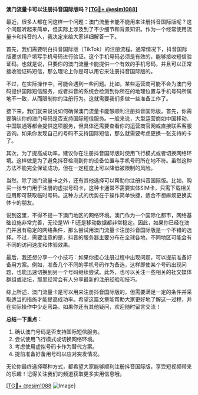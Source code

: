 **澳门流量卡可以注册抖音国际版吗？[[TG💪+ @esim1088](https://t.me/s/esim1088)]**

最近，很多人都在问这样一个问题：澳门流量卡能不能用来注册抖音国际版呢？这个问题听起来简单，但实际上涉及到了不少细节和背景知识。作为一个经常使用流量卡和抖音的人，我决定来给大家详细解答一下。

首先，我们需要明白抖音国际版（TikTok）的注册流程。通常情况下，抖音国际版要求用户填写手机号码进行验证。这个手机号码必须是有效的，能够接收短信验证码。也就是说，只要你的澳门流量卡能提供一个有效的手机号码，并且可以正常接收验证码短信，那么理论上你是可以用它来注册抖音国际版的。

不过，在实际操作中，可能会遇到一些问题。比如，某些运营商可能不会为澳门号码提供国际短信服务，或者抖音的系统会检测到你所在的地理位置与手机号码所属地不一致，从而限制你的注册行为。这就需要我们多做一些准备工作了。

接下来，我们就来说说如何确保澳门流量卡能够顺利注册抖音国际版。首先，你需要确认你的澳门号码是否支持国际短信服务。一般来说，大型运营商如中国移动、中国联通等都会提供这项服务，但具体还需要查看你的运营商官网或直接联系客服咨询。如果你发现自己的号码不支持国际短信，那么就需要考虑更换一张支持的卡了。

其次，为了提高成功率，建议你在注册抖音国际版时使用飞行模式或者切换网络环境。这样做是为了避免抖音检测到你的设备位置与手机号码所在地不符。虽然这种方法不能完全保证成功，但在一定程度上可以降低被限制的风险。

当然，除了澳门流量卡之外，还有其他选择可以帮助你注册抖音国际版。比如，购买一张专门用于注册的虚拟号码卡，这种卡通常不需要实体SIM卡，只需下载相关应用即可获取临时号码。这种方式的优势在于操作简单快捷，适合不想麻烦更换实体卡的朋友。

说到这里，不得不提一下澳门地区的网络环境。澳门作为一个国际化都市，网络基础设施非常完善，无论是Wi-Fi还是移动数据都非常稳定。因此，如果你已经在澳门并且有稳定的网络条件，那么尝试用澳门流量卡注册抖音国际版是一个不错的选择。不过，需要注意的是，抖音的服务器主要分布在全球各地，不同地区可能会有不同的访问速度和体验效果。

最后，我还想分享一个小技巧：如果你担心注册过程中出现问题，可以提前准备好备用方案。例如，准备几个不同的手机号码作为备选，这样即使某个号码出现问题，也能迅速切换到另一个号码继续尝试。此外，也可以关注一些相关的社交媒体群组或论坛，那里经常会有人分享最新的注册经验和技巧。

综上所述，澳门流量卡是可以用来注册抖音国际版的，但需要满足一定的条件并采取适当的措施才能提高成功率。希望这篇文章能帮助大家更好地了解这一过程，并在实际操作中少走弯路。如果你还有其他疑问，欢迎随时留言交流！

**总结一下重点：**
1. 确认澳门号码是否支持国际短信服务。
2. 尝试使用飞行模式或切换网络环境。
3. 考虑使用虚拟号码卡作为替代方案。
4. 提前准备好备用号码以应对突发情况。

无论你最终选择哪种方式，都希望大家能够顺利注册抖音国际版，享受短视频带来的乐趣！记得关注我们的频道获取更多实用信息哦。

[[TG💪+ @esim1088](https://t.me/s/esim1088) ![Image](https://i.postimg.cc/4NQfJmqS/Snipaste-2025-05-13-00-14-12.png)]